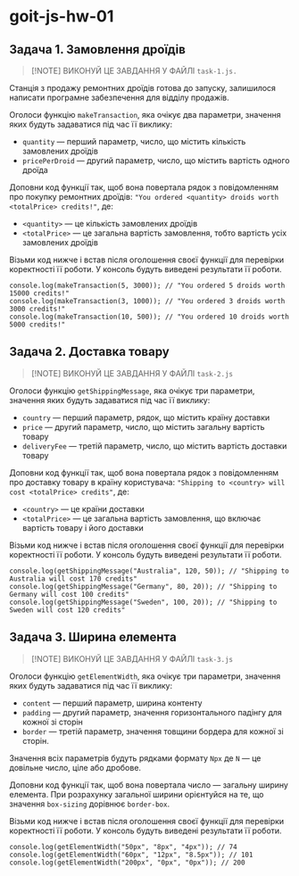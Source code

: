 # goit-js-hw-01

## Задача 1. Замовлення дроїдів

> [!NOTE] ВИКОНУЙ ЦЕ ЗАВДАННЯ У ФАЙЛІ `task-1.js.`

Станція з продажу ремонтних дроїдів готова до запуску, залишилося написати
програмне забезпечення для відділу продажів.

Оголоси функцію `makeTransaction`, яка очікує два параметри, значення яких
будуть задаватися під час її виклику:

- `quantity` — перший параметр, число, що містить кількість замовлених дроїдів
- `pricePerDroid` — другий параметр, число, що містить вартість одного дроїда

Доповни код функції так, щоб вона повертала рядок з повідомленням про покупку
ремонтних дроїдів:
`"You ordered <quantity> droids worth <totalPrice> credits!"`, де:

- `<quantity>` — це кількість замовлених дроїдів
- `<totalPrice>` — це загальна вартість замовлення, тобто вартість усіх
  замовлених дроїдів

Візьми код нижче і встав після оголошення своєї функції для перевірки
коректності її роботи. У консоль будуть виведені результати її роботи.

```
console.log(makeTransaction(5, 3000)); // "You ordered 5 droids worth 15000 credits!"
console.log(makeTransaction(3, 1000)); // "You ordered 3 droids worth 3000 credits!"
console.log(makeTransaction(10, 500)); // "You ordered 10 droids worth 5000 credits!"
```

## Задача 2. Доставка товару

> [!NOTE] ВИКОНУЙ ЦЕ ЗАВДАННЯ У ФАЙЛІ `task-2.js`

Оголоси функцію `getShippingMessage`, яка очікує три параметри, значення яких
будуть задаватися під час її виклику:

- `country` — перший параметр, рядок, що містить країну доставки
- `price` — другий параметр, число, що містить загальну вартість товару
- `deliveryFee` — третій параметр, число, що містить вартість доставки товару

Доповни код функції так, щоб вона повертала рядок з повідомленням про доставку
товару в країну користувача:
`"Shipping to <country> will cost <totalPrice> credits"`, де:

- `<country>` — це країни доставки
- `<totalPrice>` — це загальна вартість замовлення, що включає вартість товару і
  його доставки

Візьми код нижче і встав після оголошення своєї функції для перевірки
коректності її роботи. У консоль будуть виведені результати її роботи.

```
console.log(getShippingMessage("Australia", 120, 50)); // "Shipping to Australia will cost 170 credits"
console.log(getShippingMessage("Germany", 80, 20)); // "Shipping to Germany will cost 100 credits"
console.log(getShippingMessage("Sweden", 100, 20)); // "Shipping to Sweden will cost 120 credits"
```

## Задача 3. Ширина елемента

> [!NOTE] ВИКОНУЙ ЦЕ ЗАВДАННЯ У ФАЙЛІ `task-3.js`

Оголоси функцію `getElementWidth`, яка очікує три параметри, значення яких
будуть задаватися під час її виклику:

- `content` — перший параметр, ширина контенту
- `padding` — другий параметр, значення горизонтального падінгу для кожної зі
  сторін
- `border` — третій параметр, значення товщини бордера для кожної зі сторін.

Значення всіх параметрів будуть рядками формату `Npx` де `N` — це довільне
число, ціле або дробове.

Доповни код функції так, щоб вона повертала число — загальну ширину елемента.
При розрахунку загальної ширини орієнтуйся на те, що значення `box-sizing`
дорівнює `border-box`.

Візьми код нижче і встав після оголошення своєї функції для перевірки
коректності її роботи. У консоль будуть виведені результати її роботи.

```
console.log(getElementWidth("50px", "8px", "4px")); // 74
console.log(getElementWidth("60px", "12px", "8.5px")); // 101
console.log(getElementWidth("200px", "0px", "0px")); // 200
```
